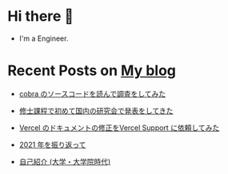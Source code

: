 # Hi there 🤞

<!-- - I'm a Cloud Support Associate at Amazon Web Services Japan GK. -->
- I'm a Engineer.

# Recent Posts on [My blog](https://hakiwata.jp)

- [cobra のソースコードを読んで調査をしてみた](https://hakiwata.jp/post/20220213/)

- [修士課程で初めて国内の研究会で発表をしてきた](https://hakiwata.jp/post/20220131/)

- [Vercel のドキュメントの修正をVercel Support に依頼してみた](https://hakiwata.jp/post/20220114/)

- [2021 年を振り返って](https://hakiwata.jp/post/20211231/)

- [自己紹介 (大学・大学院時代)](https://hakiwata.jp/post/20211204/)
